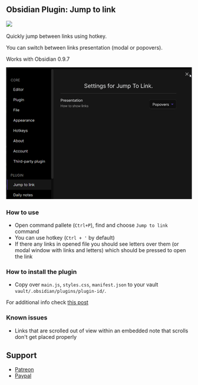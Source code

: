 ## Obsidian Plugin: Jump to link

![](https://user-images.githubusercontent.com/5632228/99727862-27fbee80-2a7e-11eb-8af2-7303cc177fca.png)

Quickly jump between links using hotkey.

You can switch between links presentation (modal or popovers).

Works with Obsidian 0.9.7

![](./screenshots/settings.png)

### How to use
- Open command pallete (`Ctrl+P`), find and choose `Jump to link` command
- You can use hotkey (`Ctrl + '` by default)
- If there any links in opened file you should see letters over them (or modal window with links and letters) which should be pressed to open the link

### How to install the plugin

- Copy over `main.js`, `styles.css`, `manifest.json` to your vault `vault/.obsidian/plugins/plugin-id/`.

For additional info check [this post](https://forum.obsidian.md/t/plugin-directory/6706?u=mrjackphil)

### Known issues
- Links that are scrolled out of view within an embedded note that scrolls don't get placed properly

## Support

- [Patreon](https://patreon.com/mrjackphil)
- [Paypal](https://www.paypal.com/paypalme/mrjackphil)
